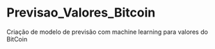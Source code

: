 # Previsao_Valores_Bitcoin
Criação de modelo de previsão com machine learning para valores do BitCoin
